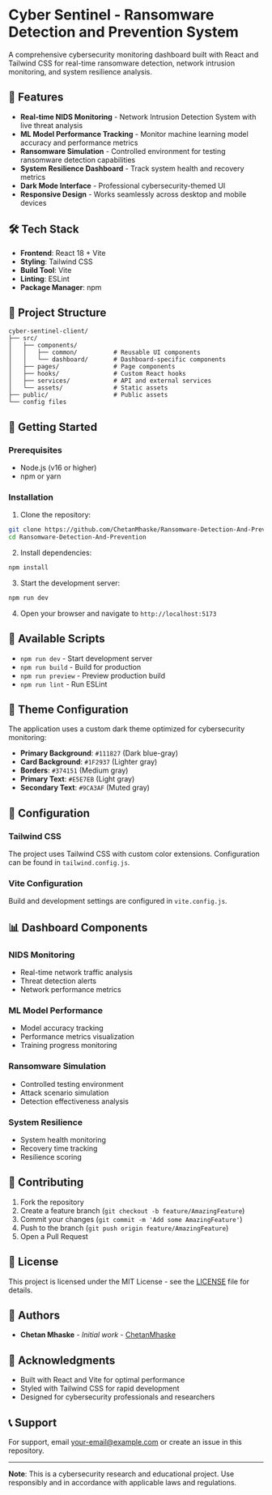 # Cyber Sentinel - Ransomware Detection and Prevention System

A comprehensive cybersecurity monitoring dashboard built with React and Tailwind CSS for real-time ransomware detection, network intrusion monitoring, and system resilience analysis.

## 🚀 Features

- **Real-time NIDS Monitoring** - Network Intrusion Detection System with live threat analysis
- **ML Model Performance Tracking** - Monitor machine learning model accuracy and performance metrics
- **Ransomware Simulation** - Controlled environment for testing ransomware detection capabilities
- **System Resilience Dashboard** - Track system health and recovery metrics
- **Dark Mode Interface** - Professional cybersecurity-themed UI
- **Responsive Design** - Works seamlessly across desktop and mobile devices

## 🛠️ Tech Stack

- **Frontend**: React 18 + Vite
- **Styling**: Tailwind CSS
- **Build Tool**: Vite
- **Linting**: ESLint
- **Package Manager**: npm

## 📁 Project Structure

```
cyber-sentinel-client/
├── src/
│   ├── components/
│   │   ├── common/          # Reusable UI components
│   │   └── dashboard/       # Dashboard-specific components
│   ├── pages/               # Page components
│   ├── hooks/               # Custom React hooks
│   ├── services/            # API and external services
│   └── assets/              # Static assets
├── public/                  # Public assets
└── config files
```

## 🚀 Getting Started

### Prerequisites

- Node.js (v16 or higher)
- npm or yarn

### Installation

1. Clone the repository:
```bash
git clone https://github.com/ChetanMhaske/Ransomware-Detection-And-Prevention.git
cd Ransomware-Detection-And-Prevention
```

2. Install dependencies:
```bash
npm install
```

3. Start the development server:
```bash
npm run dev
```

4. Open your browser and navigate to `http://localhost:5173`

## 📜 Available Scripts

- `npm run dev` - Start development server
- `npm run build` - Build for production
- `npm run preview` - Preview production build
- `npm run lint` - Run ESLint

## 🎨 Theme Configuration

The application uses a custom dark theme optimized for cybersecurity monitoring:

- **Primary Background**: `#111827` (Dark blue-gray)
- **Card Background**: `#1F2937` (Lighter gray)
- **Borders**: `#374151` (Medium gray)
- **Primary Text**: `#E5E7EB` (Light gray)
- **Secondary Text**: `#9CA3AF` (Muted gray)

## 🔧 Configuration

### Tailwind CSS

The project uses Tailwind CSS with custom color extensions. Configuration can be found in `tailwind.config.js`.

### Vite Configuration

Build and development settings are configured in `vite.config.js`.

## 📊 Dashboard Components

### NIDS Monitoring
- Real-time network traffic analysis
- Threat detection alerts
- Network performance metrics

### ML Model Performance
- Model accuracy tracking
- Performance metrics visualization
- Training progress monitoring

### Ransomware Simulation
- Controlled testing environment
- Attack scenario simulation
- Detection effectiveness analysis

### System Resilience
- System health monitoring
- Recovery time tracking
- Resilience scoring

## 🤝 Contributing

1. Fork the repository
2. Create a feature branch (`git checkout -b feature/AmazingFeature`)
3. Commit your changes (`git commit -m 'Add some AmazingFeature'`)
4. Push to the branch (`git push origin feature/AmazingFeature`)
5. Open a Pull Request

## 📝 License

This project is licensed under the MIT License - see the [LICENSE](LICENSE) file for details.

## 👥 Authors

- **Chetan Mhaske** - *Initial work* - [ChetanMhaske](https://github.com/ChetanMhaske)

## 🙏 Acknowledgments

- Built with React and Vite for optimal performance
- Styled with Tailwind CSS for rapid development
- Designed for cybersecurity professionals and researchers

## 📞 Support

For support, email your-email@example.com or create an issue in this repository.

---

**Note**: This is a cybersecurity research and educational project. Use responsibly and in accordance with applicable laws and regulations.
